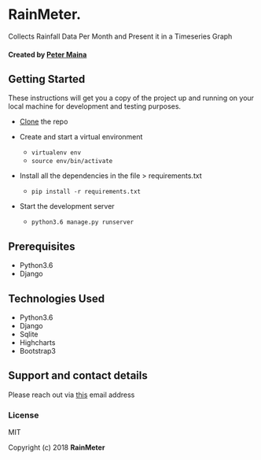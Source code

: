 # RainMeter.
Collects Rainfall Data Per Month and Present it in a Timeseries Graph
#### Created by [Peter Maina](https://github.com/petersoleeh) 

## Getting Started

These instructions will get you a copy of the project up and running on your local machine for development and testing purposes. 
* <a href="https://github.com/petersoleeh/RainMeter">Clone</a> the repo
* Create and start a virtual environment 
  <ul>
    <li><code>virtualenv env</code></li> 
    <li><code>source env/bin/activate</code></li>
  </ul>
  
* Install all the dependencies in the file > requirements.txt 
  <ul>
    <li><code>pip install -r requirements.txt</code></li>
   </ul>
   
* Start the development server
  <ul>
    <li><code>python3.6 manage.py runserver</code></li>
  </ul>

## Prerequisites
<ul>
  <li>Python3.6</li>
  <li>Django</li>
  
 </ul>
 
 ## Technologies Used
<ul>
  <li>Python3.6</li>
  <li>Django</li>
  <li>Sqlite</li>
  <li>Highcharts</li>
  <li>Bootstrap3</li>
 </ul>
  
 ## Support and contact details
 Please reach out via <a href="petersoleeh@gmail.com">this<a/> email address
 
 ### License
MIT 

Copyright (c) 2018 **RainMeter**
